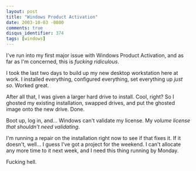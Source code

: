 ```yaml
---
layout: post
title: "Windows Product Activation"
date: 2003-10-03 -0800
comments: true
disqus_identifier: 374
tags: [windows]
---
```

I've run into my first major issue with Windows Product Activation, and
as far as I'm concerned, this is *fucking ridiculous*.

 I took the last two days to build up my new desktop workstation here at
work. I installed everything, configured everything, set everything up
*just so*. Worked great.

 After all that, I was given a larger hard drive to install. Cool,
right? So I ghosted my existing installation, swapped drives, and put
the ghosted image onto the new drive. Done.

 Boot up, log in, and... Windows can't validate my license. My *volume
license that shouldn't need validating*.

 I'm running a repair on the installation right now to see if that fixes
it. If it doesn't, well... I guess I've got a project for the weekend. I
can't allocate any more time to it next week, and I need this thing
running by Monday.

 Fucking hell.
